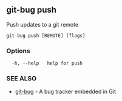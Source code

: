## git-bug push

Push updates to a git remote

```
git-bug push [REMOTE] [flags]
```

### Options

```
  -h, --help   help for push
```

### SEE ALSO

* [git-bug](git-bug.md)	 - A bug tracker embedded in Git

